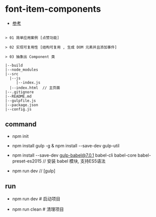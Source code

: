 # font-item-components

- [参考](https://zhuanlan.zhihu.com/p/25398176)

 ```  简单案例 - 学习并实现 React 组件 模块化 

 > 01 简单应用案例 [点赞功能]

 > 02 实现可复用性 [结构可复用 , 生成 DOM 元素并且添加事件]

 > 03 抽象出 Component 类

 ```

 ``` 项目结构
|--build
|--node_modules
|--src
   |--js
      |--index.js
   |--index.html  // 主页面
|--.gitignore
|--README.md
|--gulpfile.js  
|--package.json
|--config.js
 ```

## command

* npm init

* npm install gulp -g & npm install --save-dev gulp-util

* npm install --save-dev gulp-babel@7.0.1 babel-cli babel-core babel-preset-es2015 // 安装 babel 模块, 支持ES5语法

* npm run dev // [gulp]

## run

* npm run dev   # 启动项目

* npm run clean # 清理项目

